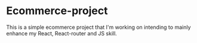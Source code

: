 # Ecommerce-project
This is a simple ecommerce project that I'm working on intending to mainly enhance my React, React-router and JS skill.  

